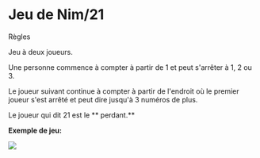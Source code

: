 # Jeu de Nim/21

Règles

Jeu à deux joueurs.

Une personne commence à compter à partir de 1 et peut s'arrêter à 1, 2 ou 3.

Le joueur suivant continue à compter à partir de l'endroit où le premier joueur s'est arrêté et peut dire jusqu'à 3 numéros de plus.

Le joueur qui dit 21 est le ** perdant.**

**Exemple de jeu:**

![](https://github.com/supportingami/sami-maths-club/blob/master/maths-club-pack/images/nim-21.png?raw=true)
